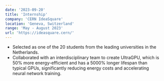 ```yaml
---
date: '2023-09-20'
title: 'Internship'
company: 'CERN IdeaSquare'
location: 'Geneva, Switzerland'
range: 'May - August 2023'
url: 'https://ideasquare.cern/'
---
```


- Selected as one of the 20 students from the leading universities in the Netherlands.
- Collaborated with an interdisciplinary team to create UltraGPU, which is 50% more energy-efficient and has a 5000%
  longer lifespan than typical GPUs, significantly reducing energy costs and accelerating neural network training.
